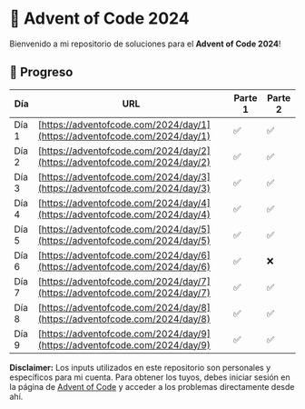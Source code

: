 # 🎄 Advent of Code 2024

Bienvenido a mi repositorio de soluciones para el **Advent of Code 2024**!

## 📅 Progreso

| Día   | URL                                                   | Parte 1 | Parte 2 |
|-------|-------------------------------------------------------|---------|---------|
| Día 1 | [https://adventofcode.com/2024/day/1](https://adventofcode.com/2024/day/1) | ✅       | ✅       |
| Día 2 | [https://adventofcode.com/2024/day/2](https://adventofcode.com/2024/day/2) | ✅       | ✅       |
| Día 3 | [https://adventofcode.com/2024/day/3](https://adventofcode.com/2024/day/3) | ✅       | ✅       |
| Día 4 | [https://adventofcode.com/2024/day/4](https://adventofcode.com/2024/day/4) | ✅       | ✅       |
| Día 5 | [https://adventofcode.com/2024/day/5](https://adventofcode.com/2024/day/5) | ✅       | ✅       |
| Día 6 | [https://adventofcode.com/2024/day/6](https://adventofcode.com/2024/day/6) | ✅       | ❌       |
| Día 7 | [https://adventofcode.com/2024/day/7](https://adventofcode.com/2024/day/7) | ✅       | ✅       |
| Día 8 | [https://adventofcode.com/2024/day/8](https://adventofcode.com/2024/day/8) | ✅       | ✅       |
| Día 9 | [https://adventofcode.com/2024/day/9](https://adventofcode.com/2024/day/9) | ✅       | ✅       |



**Disclaimer:** Los inputs utilizados en este repositorio son personales y específicos para mi cuenta. Para obtener los tuyos, debes iniciar sesión en la página de [Advent of Code](https://adventofcode.com) y acceder a los problemas directamente desde ahí.
